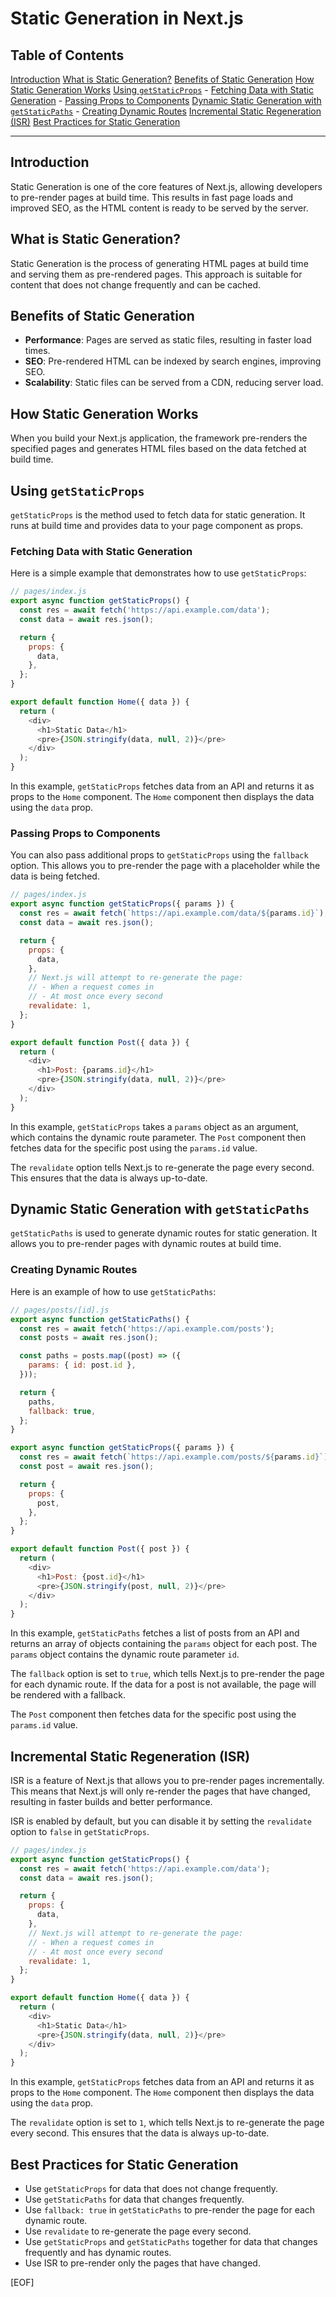 # Static Generation in Next.js

## Table of Contents

[Introduction](#introduction)
[What is Static Generation?](#what-is-static-generation)
[Benefits of Static Generation](#benefits-of-static-generation)
[How Static Generation Works](#how-static-generation-works)
[Using `getStaticProps`](#using-getstaticprops)
    - [Fetching Data with Static Generation](#fetching-data-with-static-generation)
    - [Passing Props to Components](#passing-props-to-components)
[Dynamic Static Generation with `getStaticPaths`](#dynamic-static-generation-with-getstaticpaths)
    - [Creating Dynamic Routes](#creating-dynamic-routes)
[Incremental Static Regeneration (ISR)](#incremental-static-regeneration-isr)
[Best Practices for Static Generation](#best-practices-for-static-generation)

---

## Introduction

Static Generation is one of the core features of Next.js, allowing developers to pre-render pages at build time. This results in fast page loads and improved SEO, as the HTML content is ready to be served by the server.

## What is Static Generation?

Static Generation is the process of generating HTML pages at build time and serving them as pre-rendered pages. This approach is suitable for content that does not change frequently and can be cached.

## Benefits of Static Generation

- **Performance**: Pages are served as static files, resulting in faster load times.
- **SEO**: Pre-rendered HTML can be indexed by search engines, improving SEO.
- **Scalability**: Static files can be served from a CDN, reducing server load.

## How Static Generation Works

When you build your Next.js application, the framework pre-renders the specified pages and generates HTML files based on the data fetched at build time.

## Using `getStaticProps`

`getStaticProps` is the method used to fetch data for static generation. It runs at build time and provides data to your page component as props.

### Fetching Data with Static Generation

Here is a simple example that demonstrates how to use `getStaticProps`:

```javascript
// pages/index.js
export async function getStaticProps() {
  const res = await fetch('https://api.example.com/data');
  const data = await res.json();

  return {
    props: {
      data,
    },
  };
}

export default function Home({ data }) {
  return (
    <div>
      <h1>Static Data</h1>
      <pre>{JSON.stringify(data, null, 2)}</pre>
    </div>
  );
}
```

In this example, `getStaticProps` fetches data from an API and returns it as props to the `Home` component. The `Home` component then displays the data using the `data` prop.

### Passing Props to Components

You can also pass additional props to `getStaticProps` using the `fallback` option. This allows you to pre-render the page with a placeholder while the data is being fetched.

```javascript
// pages/index.js
export async function getStaticProps({ params }) {
  const res = await fetch(`https://api.example.com/data/${params.id}`);
  const data = await res.json();

  return {
    props: {
      data,
    },
    // Next.js will attempt to re-generate the page:
    // - When a request comes in
    // - At most once every second
    revalidate: 1,
  };
}

export default function Post({ data }) {
  return (
    <div>
      <h1>Post: {params.id}</h1>
      <pre>{JSON.stringify(data, null, 2)}</pre>
    </div>
  );
}
```

In this example, `getStaticProps` takes a `params` object as an argument, which contains the dynamic route parameter. The `Post` component then fetches data for the specific post using the `params.id` value.

The `revalidate` option tells Next.js to re-generate the page every second. This ensures that the data is always up-to-date.

## Dynamic Static Generation with `getStaticPaths`

`getStaticPaths` is used to generate dynamic routes for static generation. It allows you to pre-render pages with dynamic routes at build time.

### Creating Dynamic Routes

Here is an example of how to use `getStaticPaths`:

```javascript
// pages/posts/[id].js
export async function getStaticPaths() {
  const res = await fetch('https://api.example.com/posts');
  const posts = await res.json();

  const paths = posts.map((post) => ({
    params: { id: post.id },
  }));

  return {
    paths,
    fallback: true,
  };
}

export async function getStaticProps({ params }) {
  const res = await fetch(`https://api.example.com/posts/${params.id}`);
  const post = await res.json();

  return {
    props: {
      post,
    },
  };
}

export default function Post({ post }) {
  return (
    <div>
      <h1>Post: {post.id}</h1>
      <pre>{JSON.stringify(post, null, 2)}</pre>
    </div>
  );
}
```

In this example, `getStaticPaths` fetches a list of posts from an API and returns an array of objects containing the `params` object for each post. The `params` object contains the dynamic route parameter `id`.

The `fallback` option is set to `true`, which tells Next.js to pre-render the page for each dynamic route. If the data for a post is not available, the page will be rendered with a fallback.

The `Post` component then fetches data for the specific post using the `params.id` value.

## Incremental Static Regeneration (ISR)

ISR is a feature of Next.js that allows you to pre-render pages incrementally. This means that Next.js will only re-render the pages that have changed, resulting in faster builds and better performance.

ISR is enabled by default, but you can disable it by setting the `revalidate` option to `false` in `getStaticProps`.

```javascript
// pages/index.js
export async function getStaticProps() {
  const res = await fetch('https://api.example.com/data');
  const data = await res.json();

  return {
    props: {
      data,
    },
    // Next.js will attempt to re-generate the page:
    // - When a request comes in
    // - At most once every second
    revalidate: 1,
  };
}

export default function Home({ data }) {
  return (
    <div>
      <h1>Static Data</h1>
      <pre>{JSON.stringify(data, null, 2)}</pre>
    </div>
  );
}
```

In this example, `getStaticProps` fetches data from an API and returns it as props to the `Home` component. The `Home` component then displays the data using the `data` prop.

The `revalidate` option is set to `1`, which tells Next.js to re-generate the page every second. This ensures that the data is always up-to-date.

## Best Practices for Static Generation

- Use `getStaticProps` for data that does not change frequently.
- Use `getStaticPaths` for data that changes frequently.
- Use `fallback: true` in `getStaticPaths` to pre-render the page for each dynamic route.
- Use `revalidate` to re-generate the page every second.
- Use `getStaticProps` and `getStaticPaths` together for data that changes frequently and has dynamic routes.
- Use ISR to pre-render only the pages that have changed.

[EOF]
